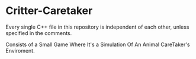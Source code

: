 # Critter-Caretaker


Every single C++ file in this repository is independent of each other, unless specified in the comments.


Consists of a Small Game Where It's a Simulation Of An Animal CareTaker's Enviroment.
